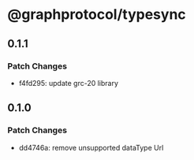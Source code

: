 # @graphprotocol/typesync

## 0.1.1
### Patch Changes

- f4fd295: update grc-20 library

## 0.1.0
### Patch Changes

- dd4746a: remove unsupported dataType Url
